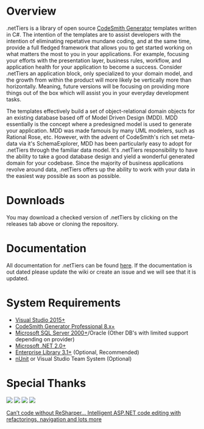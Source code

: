 # Overview
.netTiers is a library of open source [CodeSmith Generator](http://www.codesmithtools.com) templates written in C#.  The intention of the templates are to assist developers with the intention of eliminating repetative mundane coding, and at the same time, provide a full fledged framework that allows you to get started working on what matters the most to you in your applications.  For example, focusing your efforts with the presentation layer, business rules, workflow, and application health  for your application to become a success. Consider .netTiers an application block, only specialized to your domain model, and the growth from within the product will more likely be vertically more than horizontally.  Meaning, future versions will be focusing on providing more things out of the box which will assist you in your everyday development tasks. 

The templates effectively build a set of object-relational domain objects for an existing database based off of Model Driven Design (MDD).  MDD essentially is the concept where a predesigned model is used to generate your application.  MDD was made famouis by many UML modelers, such as Rational Rose, etc.  However, with the advent of CodeSmith's rich set meta-data via it's SchemaExplorer, MDD has been particularly easy to adopt for .netTiers through the familiar data model.   It's .netTiers responsibility to have the ability to take a good database design and yield a wonderful generated domain for your codebase.  Since the majority of business applications revolve around data, .netTiers offers up the ability to work with your data in the easiest way possible as soon as possible.

# Downloads #
You may download a checked version of .netTiers by clicking on the releases tab above or cloning the repository.

# Documentation #
All documentation for .netTiers can be found [here](https://github.com/netTiers/netTiers/wiki). If the documentation is out dated please update the wiki or create an issue and we will see that it is updated.

# System Requirements #
  * [Visual Studio 2015+](https://www.visualstudio.com)
  * [CodeSmith Generator Professional 8.x+](http://codesmithtools.com)
  * [Microsoft SQL Server 2000+](http://www.microsoft.com/SQL/default.mspx)/Oracle (Other DB's with limited support depending on provider)
  * [Microsoft .NET 2.0+](http://www.microsoft.com/NET/)
  * [Enterprise Library 3.1+](http://www.codeplex.com/entlib) (Optional, Recommended)
  * [nUnit](http://www.nunit.org) or Visual Studio Team System (Optional)

# Special Thanks #
[![](http://www.visualsvn.com/images/VisualSVN_125x37.gif)](http://www.visualsvn.com/)
[![](http://www.codesmithtools.com/images/codesmith.gif)](http://www.codesmithtools.com/)
[![](https://raw.githubusercontent.com/wiki/netTiers/netTiers/images/redgate.png)](http://www.red-gate.com/?utm_source=nettiers&utm_medium=website&utm_campaign=communitysupport)
[![](https://www.aquafold.com/images/Aquafold/s_aquadatastudio_236x73.gif)](http://www.aquafold.com)

[Can’t code without ReSharper… Intelligent ASP.NET code editing with refactorings, navigation and lots more](http://www.jetbrains.com/resharper/)
